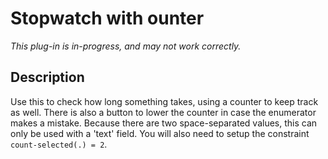 # Stopwatch with ounter

*This plug-in is in-progress, and may not work correctly.*

## Description

Use this to check how long something takes, using a counter to keep track as well. There is also a button to lower the counter in case the enumerator makes a mistake. Because there are two space-separated values, this can only be used with a 'text' field. You will also need to setup the constraint `count-selected(.) = 2`.
